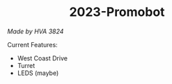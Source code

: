 <h1 align="center">2023-Promobot</h1>

*Made by HVA 3824*

Current Features:
* West Coast Drive
* Turret
* LEDS (maybe)
